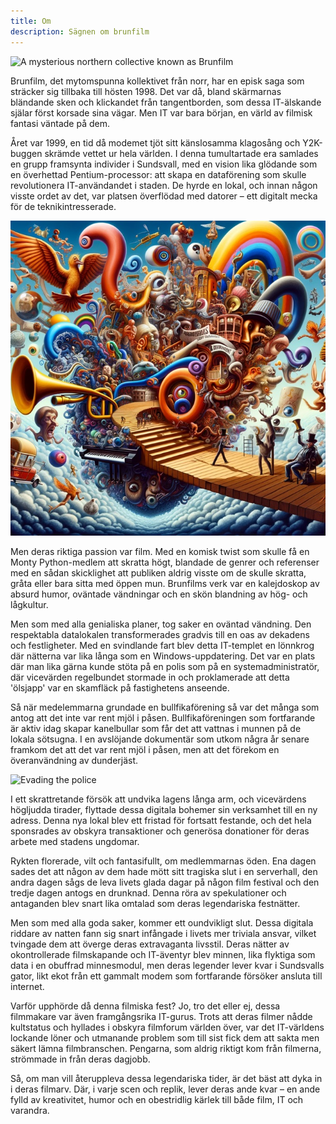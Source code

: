 ```yaml
---
title: Om
description: Sägnen om brunfilm
---
```


![A mysterious northern collective known as Brunfilm](/images/om/brunfilm_created.jpg)

Brunfilm, det mytomspunna kollektivet från norr, har en episk saga som sträcker sig tillbaka till hösten 1998. Det var då, bland skärmarnas bländande sken och klickandet från tangentborden, som dessa IT-älskande själar först korsade sina vägar. Men IT var bara början, en värld av filmisk fantasi väntade på dem.

Året var 1999, en tid då modemet tjöt sitt känslosamma klagosång och Y2K-buggen skrämde vettet ur hela världen. I denna tumultartade era samlades en grupp framsynta individer i Sundsvall, med en vision lika glödande som en överhettad Pentium-processor: att skapa en dataförening som skulle revolutionera IT-användandet i staden. De hyrde en lokal, och innan någon visste ordet av det, var platsen överflödad med datorer – ett digitalt mecka för de teknikintresserade.

![Brunfilm's works as a kaleidoscope of absurd humor, unexpected twists, and a harmonious blend of high and low culture](.vuepress/public/images/om/brunfilm_film_category.jpg)

Men deras riktiga passion var film. Med en komisk twist som skulle få en Monty Python-medlem att skratta högt, blandade de genrer och referenser med en sådan skicklighet att publiken aldrig visste om de skulle skratta, gråta eller bara sitta med öppen mun. Brunfilms verk var en kalejdoskop av absurd humor, oväntade vändningar och en skön blandning av hög- och lågkultur.

Men som med alla genialiska planer, tog saker en oväntad vändning. Den respektabla datalokalen transformerades gradvis till en oas av dekadens och festligheter. Med en svindlande fart blev detta IT-templet en lönnkrog där nätterna var lika långa som en Windows-uppdatering. Det var en plats där man lika gärna kunde stöta på en polis som på en systemadministratör, där vicevärden regelbundet stormade in och proklamerade att detta 'ölsjapp' var en skamfläck på fastighetens anseende.

Så när medelemmarna grundade en bullfikaförening så var det många som antog att det inte var rent mjöl i påsen. Bullfikaföreningen som fortfarande är aktiv idag skapar kanelbullar som får det att vattnas i munnen på de lokala sötsugna. I en avslöjande dokumentär som utkom några år senare framkom det att det var rent mjöl i påsen, men att det förekom en överanvändning av dunderjäst.

![Evading the police](/images/om/lokalen.jpg)

I ett skrattretande försök att undvika lagens långa arm, och vicevärdens högljudda tirader, flyttade dessa digitala bohemer sin verksamhet till en ny adress. Denna nya lokal blev ett fristad för fortsatt festande, och det hela sponsrades av obskyra transaktioner och generösa donationer för deras arbete med stadens ungdomar.

Rykten florerade, vilt och fantasifullt, om medlemmarnas öden. Ena dagen sades det att någon av dem hade mött sitt tragiska slut i en serverhall, den andra dagen sågs de leva livets glada dagar på någon film festival och den tredje dagen antogs en drunknad. Denna röra av spekulationer och antaganden blev snart lika omtalad som deras legendariska festnätter.

Men som med alla goda saker, kommer ett oundvikligt slut. Dessa digitala riddare av natten fann sig snart infångade i livets mer triviala ansvar, vilket tvingade dem att överge deras extravaganta livsstil. Deras nätter av okontrollerade filmskapande och IT-äventyr blev minnen, lika flyktiga som data i en obuffrad minnesmodul, men deras legender lever kvar i Sundsvalls gator, likt ekot från ett gammalt modem som fortfarande försöker ansluta till internet.

Varför upphörde då denna filmiska fest? Jo, tro det eller ej, dessa filmmakare var även framgångsrika IT-gurus. Trots att deras filmer nådde kultstatus och hyllades i obskyra filmforum världen över, var det IT-världens lockande löner och utmanande problem som till sist fick dem att sakta men säkert lämna filmbranschen. Pengarna, som aldrig riktigt kom från filmerna, strömmade in från deras dagjobb.

Så, om man vill återuppleva dessa legendariska tider, är det bäst att dyka in i deras filmarv. Där, i varje scen och replik, lever deras ande kvar – en ande fylld av kreativitet, humor och en obestridlig kärlek till både film, IT och varandra.
